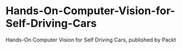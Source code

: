 # Hands-On-Computer-Vision-for-Self-Driving-Cars
Hands-On Computer Vision for Self Driving Cars, published by Packt
